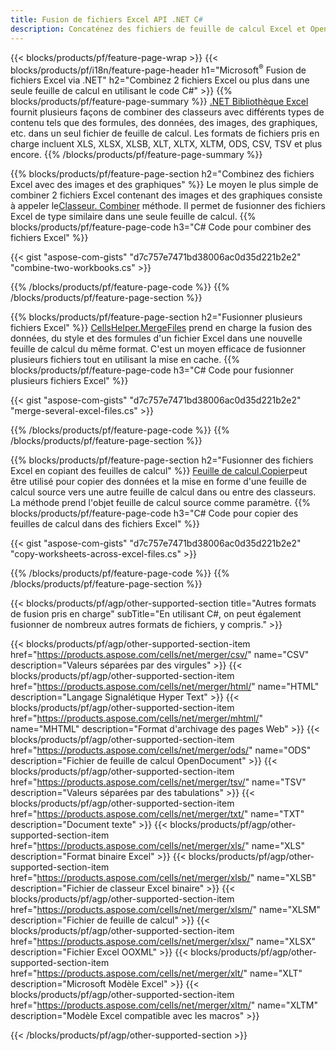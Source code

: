 ```yaml
---
title: Fusion de fichiers Excel API .NET C#
description: Concaténez des fichiers de feuille de calcul Excel et OpenOffice avec seulement quelques lignes de code C#.
---
```

{{< blocks/products/pf/feature-page-wrap >}}
{{< blocks/products/pf/i18n/feature-page-header h1="Microsoft<sup>&reg;</sup> Fusion de fichiers Excel via .NET" h2="Combinez 2 fichiers Excel ou plus dans une seule feuille de calcul en utilisant le code C#" >}}
{{% blocks/products/pf/feature-page-summary %}}
[.NET Bibliothèque Excel](/cells/fr/net/) fournit plusieurs façons de combiner des classeurs avec différents types de contenu tels que des formules, des données, des images, des graphiques, etc. dans un seul fichier de feuille de calcul. Les formats de fichiers pris en charge incluent XLS, XLSX, XLSB, XLT, XLTX, XLTM, ODS, CSV, TSV et plus encore.
{{% /blocks/products/pf/feature-page-summary %}}

{{% blocks/products/pf/feature-page-section h2="Combinez des fichiers Excel avec des images et des graphiques" %}}
 Le moyen le plus simple de combiner 2 fichiers Excel contenant des images et des graphiques consiste à appeler le[Classeur. Combiner](https://reference.aspose.com/cells/net/aspose.cells/workbook/methods/combine) méthode. Il permet de fusionner des fichiers Excel de type similaire dans une seule feuille de calcul.
{{% blocks/products/pf/feature-page-code h3="C# Code pour combiner des fichiers Excel" %}}

{{< gist "aspose-com-gists" "d7c757e7471bd38006ac0d35d221b2e2" "combine-two-workbooks.cs" >}}

{{% /blocks/products/pf/feature-page-code %}}
{{% /blocks/products/pf/feature-page-section %}}

{{% blocks/products/pf/feature-page-section h2="Fusionner plusieurs fichiers Excel" %}}
[CellsHelper.MergeFiles](https://reference.aspose.com/cells/net/aspose.cells/cellshelper/methods/mergefiles) prend en charge la fusion des données, du style et des formules d'un fichier Excel dans une nouvelle feuille de calcul du même format. C'est un moyen efficace de fusionner plusieurs fichiers tout en utilisant la mise en cache.
{{% blocks/products/pf/feature-page-code h3="C# Code pour fusionner plusieurs fichiers Excel" %}}

{{< gist "aspose-com-gists" "d7c757e7471bd38006ac0d35d221b2e2" "merge-several-excel-files.cs" >}}

{{% /blocks/products/pf/feature-page-code %}}
{{% /blocks/products/pf/feature-page-section %}}

{{% blocks/products/pf/feature-page-section h2="Fusionner des fichiers Excel en copiant des feuilles de calcul" %}}
[Feuille de calcul.Copier](https://reference.aspose.com/cells/net/aspose.cells/worksheet/methods/copy/index)peut être utilisé pour copier des données et la mise en forme d'une feuille de calcul source vers une autre feuille de calcul dans ou entre des classeurs. La méthode prend l'objet feuille de calcul source comme paramètre.
{{% blocks/products/pf/feature-page-code h3="C# Code pour copier des feuilles de calcul dans des fichiers Excel" %}}

{{< gist "aspose-com-gists" "d7c757e7471bd38006ac0d35d221b2e2" "copy-worksheets-across-excel-files.cs" >}}

{{% /blocks/products/pf/feature-page-code %}}
{{% /blocks/products/pf/feature-page-section %}}

{{< blocks/products/pf/agp/other-supported-section title="Autres formats de fusion pris en charge" subTitle="En utilisant C#, on peut également fusionner de nombreux autres formats de fichiers, y compris." >}}

{{< blocks/products/pf/agp/other-supported-section-item href="https://products.aspose.com/cells/net/merger/csv/" name="CSV" description="Valeurs séparées par des virgules" >}}
{{< blocks/products/pf/agp/other-supported-section-item href="https://products.aspose.com/cells/net/merger/html/" name="HTML" description="Langage Signalétique Hyper Text" >}}
{{< blocks/products/pf/agp/other-supported-section-item href="https://products.aspose.com/cells/net/merger/mhtml/" name="MHTML" description="Format d\'archivage des pages Web" >}}
{{< blocks/products/pf/agp/other-supported-section-item href="https://products.aspose.com/cells/net/merger/ods/" name="ODS" description="Fichier de feuille de calcul OpenDocument" >}}
{{< blocks/products/pf/agp/other-supported-section-item href="https://products.aspose.com/cells/net/merger/tsv/" name="TSV" description="Valeurs séparées par des tabulations" >}}
{{< blocks/products/pf/agp/other-supported-section-item href="https://products.aspose.com/cells/net/merger/txt/" name="TXT" description="Document texte" >}}
{{< blocks/products/pf/agp/other-supported-section-item href="https://products.aspose.com/cells/net/merger/xls/" name="XLS" description="Format binaire Excel" >}}
{{< blocks/products/pf/agp/other-supported-section-item href="https://products.aspose.com/cells/net/merger/xlsb/" name="XLSB" description="Fichier de classeur Excel binaire" >}}
{{< blocks/products/pf/agp/other-supported-section-item href="https://products.aspose.com/cells/net/merger/xlsm/" name="XLSM" description="Fichier de feuille de calcul" >}}
{{< blocks/products/pf/agp/other-supported-section-item href="https://products.aspose.com/cells/net/merger/xlsx/" name="XLSX" description="Fichier Excel OOXML" >}}
{{< blocks/products/pf/agp/other-supported-section-item href="https://products.aspose.com/cells/net/merger/xlt/" name="XLT" description="Microsoft Modèle Excel" >}}
{{< blocks/products/pf/agp/other-supported-section-item href="https://products.aspose.com/cells/net/merger/xltm/" name="XLTM" description="Modèle Excel compatible avec les macros" >}}

{{< /blocks/products/pf/agp/other-supported-section >}}
